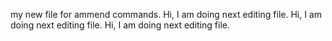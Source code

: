 my new file for ammend commands.
Hi, I am doing next editing file.
Hi, I am doing next editing file.
Hi, I am doing next editing file.